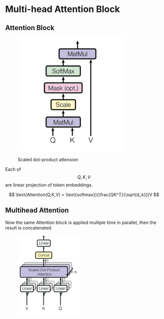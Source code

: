 # Multi-head Attention Block

## Attention Block

<figure><img src="../.gitbook/assets/image (1) (1) (1) (1) (1).png" alt="" width="342"><figcaption><p>Scaled dot-product attension</p></figcaption></figure>

Each of $$Q,K,V$$ are linear projection of token embeddings.&#x20;

$$
\text{Attention(Q,K,V) = \text{softmax}}(\frac{QK^T}{\sqrt{d_k}})V
$$

## Multihead Attention

Now the same Attention block is applied mulitple time in parallel, then the result is concatenated.&#x20;

<figure><img src="../.gitbook/assets/image (2) (1) (1).png" alt=""><figcaption></figcaption></figure>

